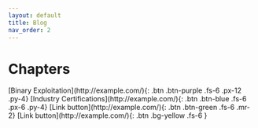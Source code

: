 ```yaml
---
layout: default
title: Blog
nav_order: 2
---
```


# Chapters

<div class="code-example" markdown="1">
[Binary Exploitation](http://example.com/){: .btn .btn-purple .fs-6 .px-12 .py-4}
[Industry Certifications](http://example.com/){: .btn .btn-blue .fs-6 .px-6 .py-4}
[Link button](http://example.com/){: .btn .btn-green .fs-6 .mr-2}
[Link button](http://example.com/){: .btn .bg-yellow .fs-6 }
</div>


